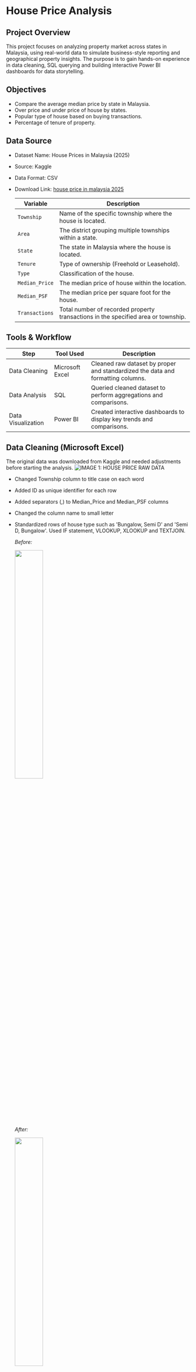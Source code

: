 # House Price Analysis

## Project Overview
This project focuses on analyzing property market across states in Malaysia, using real-world data to simulate business-style reporting and geographical property insights. The purpose is to gain hands-on experience in data cleaning, SQL querying and building interactive Power BI dashboards for data storytelling.

## Objectives
- Compare the average median price by state in Malaysia.
- Over price and under price of house by states.
- Popular type of house based on buying transactions.
- Percentage of tenure of property.

## Data Source
- Dataset Name: House Prices in Malaysia (2025)
- Source: Kaggle
- Data Format: CSV
- Download Link: [house price in malaysia 2025](https://www.kaggle.com/datasets/lyhatt/house-prices-in-malaysia-2025/data)

    | **Variable**     | **Description**                                                                 |
    |------------------|----------------------------------------------------------------------------------|
    | `Township`       | Name of the specific township where the house is located. |
    | `Area`           |  The district grouping multiple townships within a state. |
    | `State`          | The state in Malaysia where the house is located. |
    | `Tenure`         | Type of ownership (Freehold or Leasehold).                       |
    | `Type`           | Classification of the house.      |
    | `Median_Price`   | The median price of house within the location.       |
    | `Median_PSF`     | The median price per square foot for the house.         |
    | `Transactions`   | Total number of recorded property transactions in the specified area or township.|

## Tools & Workflow
| **Step**                  |**Tool Used**        | **Description**                                                                 |
|-----------------------------|----------------------------------------|---------------------------------------------------------------------------------|
|Data Cleaning  | Microsoft Excel         | Cleaned raw dataset by proper and standardized the data and formatting columns. |
|Data Analysis  | SQL             | Queried cleaned dataset to perform aggregations and comparisons. |
|Data Visualization | Power BI                | Created interactive dashboards to display key trends and comparisons.          |


## Data Cleaning (Microsoft Excel)

The original data was downloaded from Kaggle and needed adjustments before starting the analysis.
![IMAGE 1: HOUSE PRICE RAW DATA](1_houseprice_data_raw.png)

- Changed Township column to title case on each word
- Added ID as unique identifier for each row
- Added separators (,) to Median_Price and Median_PSF columns
- Changed the column name to small letter
- Standardized rows of house type such as 'Bungalow, Semi D' and 'Semi D, Bungalow'. Used IF statement, VLOOKUP, XLOOKUP and TEXTJOIN. 

    *Before:*
    
    <img src="2_house_type.png" width="40%"/> 

    *After:*

    <img src="3_house_type_cleaned.png" width="40%"/>


Cleaned data as per shown below and as per link : [HOUSE PRICE DATA CLEANED](C:\Git\draft_house_price\houseprice_data_cleaned.xlsx)
![IMAGE 4: HOUSE PRICE DATA CLEANED](4_houseprice_data_cleaned.png)

## Data Analysis (SQL)

### `OBJECTIVE 1` : Compare the average median price by state in Malaysia

```sql
SELECT
    state,
    ROUND(AVG(median_price),2) AS avg_median_price
FROM houseprice
GROUP BY state
ORDER BY avg_median_price DESC;
```
Insights:

- Labuan shows the highest average median house price at RM 1.08 million, but this is likely skewed due to having the only one township in the property market.
    
- Top 3 states with relatively high average median prices (excluding Labuan) are :
    -   Kelantan (RM 0.76 million)
    -   Perlis (RM 0.62 million)
    -   Sarawak (RM 0.53 million)

- Most affordable states with low average median price are:
    -   Terengganu (RM 0.33 million)
    -   Putrajaya (RM 0.40 million)

---
### `OBJECTIVE 2` : Over price and under price of house by states

```sql
-- determine over price states
WITH overprice AS (
	SELECT state, MAX(median_price) AS max_price
	FROM houseprice
	GROUP BY state
),

-- determine under price states
underprice AS (
	SELECT state, MIN(median_price) AS min_price
	FROM houseprice
	GROUP BY state;
)

SELECT o.state, o.max_price, u.min_price
FROM overprice AS o
FULL JOIN underprice AS u
ON o.state = u.state
ORDER BY max_price DESC
```
Insights:

- Kuala Lumpur holds the highest median price at RM 5.46 million, surpassing Johor and Kedah at RM 4.05 million and RM 3.71 million. High demand for premium properties is Kuala Lumpur which the central location of Malaysia's economic and commercial hub.
- The lowest minimum median price recorded by Selangor at RM 27,049 followed by Sarawak at RM 35,000. This could indicate the availability of low-cost housing unit or auctioned properties. 

---
### `OBJECTIVE 3` : Popular type of house based on transaction

```sql
WITH ranktype AS (
		SELECT 
			type,
			township,
			area,
			state,
			transactions,
			ROW_NUMBER() OVER (PARTITION BY type
            ORDER BY transactions DESC) AS highest_transaction
		FROM houseprice
		)
	
SELECT 
	type,
	township,
	area,
	state,
	transactions
FROM ranktype 
WHERE highest_transaction = 1
ORDER BY transactions DESC, type ASC;
```
Insights: 

- The 'Bungalow' is the most popular type of house in the property market, with 593 transactions recorded in Bandar Tasik Senangin, Lenggeng, Negeri Sembilan 
and followed by 'Bungalow & Terrace House' with 363 transactions, located in Bukit Sentosa, Serendah, Selangor.
- These locations, situated away from the busy city, offers a peaceful environment that appeals to buyers.

---
### `OBJECTIVE 4` : Percentage of tenure
```SQL
SELECT
	tenure, 
	COUNT(*) AS count_per_tenure,
	COUNT(*)*100.00/SUM(COUNT(*)) OVER () AS tenure_percentage
FROM houseprice
WHERE tenure IN ('Freehold','Leasehold','Freehold, Leasehold')
GROUP BY tenure
ORDER BY tenure_percentage DESC;
```

Insights: 

- With 65.90 % freehold tenure is the highest tenure type. Buyers seeking long-term investment and ownership security, as the buyer owns both the property and the land indefinitely.
---


